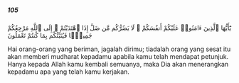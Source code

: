 ##### 105

<span class="ayah">يَٰٓأَيُّهَا ٱلَّذِينَ ءَامَنُوا۟ عَلَيْكُمْ أَنفُسَكُمْ ۖ لَا يَضُرُّكُم مَّن ضَلَّ إِذَا ٱهْتَدَيْتُمْ ۚ إِلَى ٱللَّهِ مَرْجِعُكُمْ جَمِيعًۭا فَيُنَبِّئُكُم بِمَا كُنتُمْ تَعْمَلُونَ</span>

<span class="ayah_translation">Hai orang-orang yang beriman, jagalah dirimu; tiadalah orang yang sesat itu akan memberi mudharat kepadamu apabila kamu telah mendapat petunjuk. Hanya kepada Allah kamu kembali semuanya, maka Dia akan menerangkan kepadamu apa yang telah kamu kerjakan.</span>
